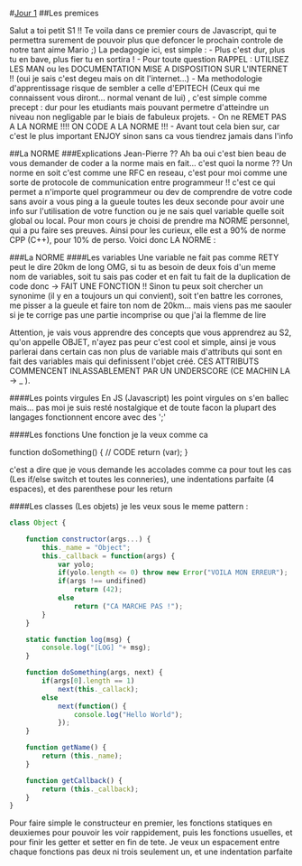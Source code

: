 #[Jour 1](http://www.youtube.com/watch?v=9_4lxnUyJLE)
##Les premices

Salut a toi petit S1 !! Te voila dans ce premier cours de Javascript, qui te permettra surement de pouvoir plus que defoncer le prochain controle de notre tant aime Mario ;)
La pedagogie ici, est simple : 
	- Plus c'est dur, plus tu en bave, plus fier tu en sortira !
	- Pour toute question RAPPEL : UTILISEZ LES MAN ou les DOCUMENTATION MISE A DISPOSITION SUR L'INTERNET !! (oui je sais c'est degeu mais on dit l'internet...)
	- Ma methodologie d'apprentissage risque de sembler a celle d'EPITECH (Ceux qui me connaissent vous diront... normal venant de lui) , c'est simple comme precept : dur pour les etudiants mais pouvant permetre d'atteindre un niveau non negligable par le biais de fabuleux projets.
	- On ne REMET PAS A LA NORME !!!! ON CODE A LA NORME !!!
	- Avant tout cela bien sur, car c'est le plus important ENJOY sinon sans ca vous tiendrez jamais dans l'info

##La NORME
###Explications Jean-Pierre ??
Ah ba oui c'est bien beau de vous demander de coder a la norme mais en fait... c'est quoi la norme ??
Un norme en soit c'est comme une RFC en reseau, c'est pour moi comme une sorte de protocole de communication entre programmeur !! c'est ce qui permet a n'importe quel programmeur ou dev de comprendre de votre code sans avoir a vous ping a la gueule toutes les deux seconde pour avoir une info sur l'utilisation de votre function ou je ne sais quel variable quelle soit global ou local.
Pour mon cours je choisi de prendre ma NORME personnel, qui a pu faire ses preuves. Ainsi pour les curieux, elle est a 90% de norme CPP (C++), pour 10% de perso.
Voici donc LA NORME :

###La NORME
####Les variables
Une variable ne fait pas comme RETY peut le dire 20km de long OMG, si tu as besoin de deux fois d'un meme nom de variables, soit tu sais pas coder et en fait tu fait de la duplication de code donc -> FAIT UNE FONCTION !! Sinon tu peux soit chercher un synonime (il y en a toujours un qui convient), soit t'en battre les corrones, me pisser a la gueule et faire ton nom de 20km... mais viens pas me saouler si je te corrige pas une partie incomprise ou que j'ai la flemme de lire

Attention, je vais vous apprendre des concepts que vous apprendrez au S2, qu'on appelle OBJET, n'ayez pas peur c'est cool et simple, ainsi je vous parlerai dans certain cas non plus de variable mais d'attributs qui sont en fait des variables mais qui definissent l'objet créé. CES ATTRIBUTS COMMENCENT INLASSABLEMENT PAR UN UNDERSCORE (CE MACHIN LA -> _ ).

####Les points virgules
En JS (Javascript) les point virgules on s'en ballec mais... pas moi je suis resté nostalgique et de toute facon la plupart des langages fonctionnent encore avec des ';'

####Les fonctions
Une fonction je la veux comme ca

function doSomething() {
	// CODE
	return (var);
}

c'est a dire que je vous demande les accolades comme ca pour tout les cas (Les if/else switch et toutes les conneries), une indentations parfaite (4 espaces), et des parenthese pour les return 

####Les classes (Les objets)
je les veux sous le meme pattern :
```javascript
class Object {

	function constructor(args...) {
		this._name = "Object";
		this._callback = function(args) {
			var yolo;
			if(yolo.length <= 0) throw new Error("VOILA MON ERREUR");
			if(args !== undifined)
				return (42);
			else 
				return ("CA MARCHE PAS !");
		}
	}

	static function log(msg) {
		console.log("[LOG] "+ msg);
	} 

	function doSomething(args, next) {
		if(args[0].length == 1) 
			next(this._callack);
		else
			next(function() {
				console.log("Hello World");
			});
	}

	function getName() {
		return (this._name);
	}

	function getCallback() {
		return (this._callback);
	}
}
```

Pour faire simple le constructeur en premier, les fonctions statiques en deuxiemes pour pouvoir les voir rappidement, puis les fonctions usuelles, et pour finir les getter et setter en fin de tete.
Je veux un espacement entre chaque fonctions pas deux ni trois seulement un, et une indentation parfaite